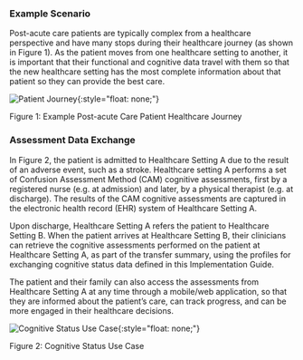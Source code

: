 ### Example Scenario

Post-acute care patients are typically complex from a healthcare perspective and have many stops during their healthcare journey (as shown in Figure 1).  As the patient moves from one healthcare setting to another, it is important that their functional and cognitive data travel with them so that the new healthcare setting has the most complete information about that patient so they can provide the best care.

![Patient Journey](Patient_Journey.png){:style="float: none;"}

Figure 1: Example Post-acute Care Patient Healthcare Journey


### Assessment Data Exchange

In Figure 2, the patient is admitted to Healthcare Setting A due to the result of an adverse event, such as a stroke.  Healthcare setting A performs a set of Confusion Assessment Method (CAM) cognitive assessments, first by a registered nurse (e.g. at admission) and later, by a physical therapist (e.g. at discharge).  The results of the CAM cognitive assessments are captured in the electronic health record (EHR) system of Healthcare Setting A.

Upon discharge, Healthcare Setting A refers the patient to Healthcare Setting B.  When the patient arrives at Healthcare Setting B, their clinicians can retrieve the cognitive assessments performed on the patient at Healthcare Setting A, as part of the transfer summary, using the profiles for exchanging cognitive status data defined in this Implementation Guide.

The patient and their family can also access the assessments from Healthcare Setting A at any time through a mobile/web application, so that they are informed about the patient’s care, can track progress, and can be more engaged in their healthcare decisions.

![Cognitive Status Use Case](Cognitive_Status_Use_Case.png){:style="float: none;"}

Figure 2: Cognitive Status Use Case